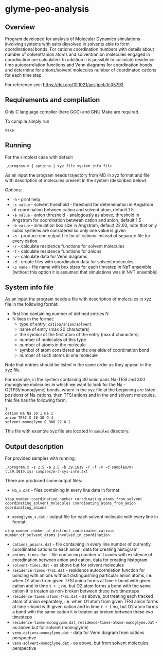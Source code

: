 # glyme-peo-analysis

## Overview

Program developed for analysis of Molecular Dynamics simulations involving systems with salts dissolved in solvents able to form coordinational bonds. 
For cations coordination numbers with details about number of solvent/anion atoms and solvent/anion molecules engaged in coordination are calculated.
In addition it is possible to calculate residence time autocorrelation functions and Venn diagrams for coordination bonds and determine for anions/solvent molecules number of coordinated cations for each time step. 

For reference see: https://doi.org/10.1021/acs.jpcb.1c05793

## Requirements and compilation

Only C language compiler (here GCC) and GNU Make are required.

To compile simply run
```
make
```

## Running

For the simplest case with default 
```
./program.x [ options ] xyz_file system_info_file
```

As an input the program needs trajectory from MD in xyz format and file with description of molecules present in the system (described below).

Options:
* `-h` - print help
* `-s value` - solvent threshold - threshold for determination in Angstrom of coordination between cation and solvent atom, default 1.5
* `-a value` - anion threshold - analogously as above, threshold in Angstrom for coordination between cation and anion, default 1.5
* `-b value` - simulation box size in Angstrom, default 22.00, note that only cubic systems are considered so only one value is given
* `-o` - produce one output file for all cations instead of separate file for every cation
* `-r` - calculate residence functions for solvent molecules
* `-f` - calculate residence functions for anions
* `-v` - calculate data for Venn diagrams
* `-d` - create files with coordination data for solvent molecules
* `-p name` - file name with box sizes for each timestep in NpT ensemble (without this option it is assumed that simulations was in NVT ensemble)

## System info file

As an input the program needs a file with description of molecules in xyz file in the following format:
* first line containing number of defined entries N
* N lines in the format:
    * type of entry: `cation/anion/solvent`
    * name of entry (max 20 characters)
    * the symbol of the first atom of the entry (max 4 characters)
    * number of molecules of this type
    * number of atoms in the molecule
    * symbol of atom considered as the one side of coordination bond
    * number of such atoms in one molecule
 
Note that entries should be listed in the same order as they appear in the xyz file.
 
For example, in the system containing 30 ionic pairs Na-TFSI and 300 monoglyme molecules in which we want to look for the Na - O(TFSI/monoglyme) bonds, where in the xyz file at the beginning are listed positions of Na cations, then TFSI anions and in the end solvent molecules, this file has the following form:
```
3
cation Na Na 30 1 Na 1
anion TFSI O 30 30 O 4
solvent monoglyme C 300 22 O 2
```

This file with example xyz file are located in `samples` directory.

## Output description

For provided samples with running:
```
./program.x -s 2.5 -a 2.5 -b 39.1619 -r -f -v -d samples/m-t.39.1619.xyz samples/m-t-sys-info.txt
```

There are produced some output files:
* `Na_x.dat` - files containing in every line data in format: 
```
step_number coordination_number corrdinating_atoms_from_solvent coordinating_solvent_molecules coordinating_atoms_from_anion coordinating_anions
```
* `monoglyme_x.dat` - output file for each solvent molecule with every line in format:
```
step_number number_of_distinct_coordinated_cations number_of_solvent_atoms_involved_in_coordination
```
* `cations_anions.dat` - file containing in every line number of currently coordinated cations to each anion, data for creating histogram
* `anions_times.dat` - file containing number of frames with existence of coordination between anion and cation, data for creating histogram
* `solvent-times.dat` - as above but for solvent molecules
* `residence-times-TFSI.dat` - residence autocorrelation function for bonding with anions without distinguishing particular anion atoms, i.e. when O1 atom from given TFSI anion forms at time `t` bond with given cation and in time `t + 1` no, but O2 atom forms a bond with the same cation it is treaten as non-broken between these two timesteps
* `residence-times-atoms-TFSI.dat` - as above, but treating each tracked atom of anion separately, i.e. when O1 atom from given TFSI anion forms at time `t` bond with given cation and in time `t + 1` no, but O2 atom forms a bond with the same cation it is treaten as broken between these two timesteps
* `residence-times-monoglyme.dat`, `residence-times-atoms-monoglyme.dat` - as above but for solvent (monoglyme)
* `venn-cations-monoglyme.dat` - data for Venn diagram from cations perspective
* `venn-solvent-monoglyme.dat` - as above, but from solvent molecules perspective
